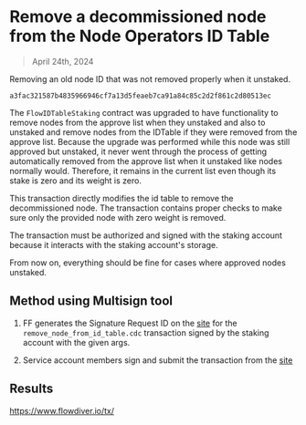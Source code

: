 # Remove a decommissioned node from the Node Operators ID Table

> April 24th, 2024

Removing an old node ID that was not removed properly when it unstaked.

`a3fac321587b4835966946cf7a13d5feaeb7ca91a84c85c2d2f861c2d80513ec`

The `FlowIDTableStaking` contract was upgraded to have functionality to remove nodes
from the approve list when they unstaked and also to unstaked and remove nodes 
from the IDTable if they were removed from the approve list. 
Because the upgrade was performed while this node was still approved but unstaked,
it never went through the process of getting automatically removed from the approve list
when it unstaked like nodes normally would. Therefore, it remains in the current
list even though its stake is zero and its weight is zero.

This transaction directly modifies the id table to remove the decommissioned node.
The transaction contains proper checks to make sure only the provided node
with zero weight is removed.

The transaction must be authorized and signed with the staking account
because it interacts with the staking account's storage.

From now on, everything should be fine for cases where approved nodes unstaked.

## Method using Multisign tool

1. FF generates the Signature Request ID on the [site]() for the `remove_node_from_id_table.cdc` transaction signed by the staking account with the given args.

2. Service account members sign and submit the transaction from the [site](https://flow-multisig-git-service-account-onflow.vercel.app/mainnet)


## Results

https://www.flowdiver.io/tx/
